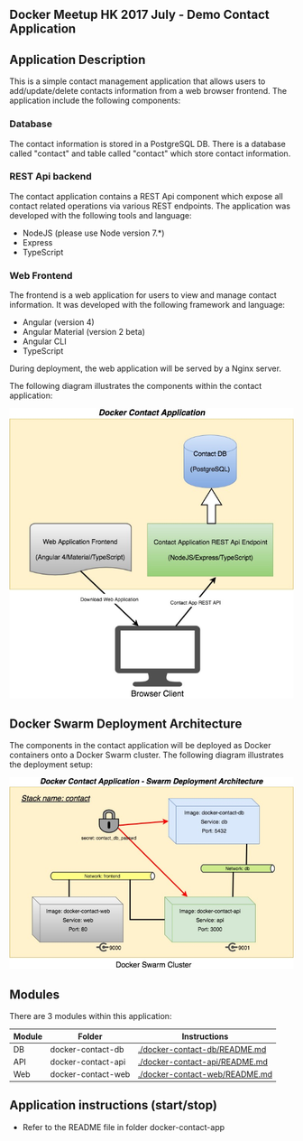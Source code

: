 Docker Meetup HK 2017 July - Demo Contact Application
-----------------------------------------------------

## Application Description
This is a simple contact management application that allows users to add/update/delete contacts information from a web browser frontend. The application include the following components:

### Database
The contact information is stored in a PostgreSQL DB. There is a database called "contact" and table called "contact" which store contact information.

### REST Api backend
The contact application contains a REST Api component which expose all contact related operations via various REST endpoints. The application was developed with the following tools and language:
* NodeJS (please use Node version 7.*)
* Express
* TypeScript

### Web Frontend
The frontend is a web application for users to view and manage contact information. It was developed with the following framework and language:
* Angular (version 4)
* Angular Material (version 2 beta)
* Angular CLI
* TypeScript

During deployment, the web application will be served by a Nginx server.

The following diagram illustrates the components within the contact application:

![Docker Contact Application](images/docker-contact-components.jpg)

## Docker Swarm Deployment Architecture

The components in the contact application will be deployed as Docker containers onto a Docker Swarm cluster. The following diagram illustrates the deployment setup:

![Docker Contact Application - Swarm Architecture](images/docker-contact-swarm-architecture.jpg)

## Modules
There are 3 modules within this application:

| Module | Folder | Instructions |
| ------ | ------ | ------------ |
| DB | docker-contact-db | [./docker-contact-db/README.md](./docker-contact-db/README.md) |
| API | docker-contact-api | [./docker-contact-api/README.md](./docker-contact-api/README.md)  |
| Web | docker-contact-web | [./docker-contact-web/README.md](./docker-contact-web/README.md) |

## Application instructions (start/stop)
* Refer to the README file in folder docker-contact-app

